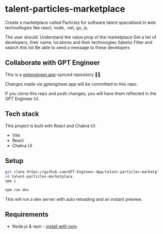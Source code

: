 # talent-particles-marketplace

Create a marketplace called Particles for software talent specialised in web technollogies like react, node, .net, go, js. 

The user should: 
Understand the value prop of the marketplace
Get a list of developers, their name, locations and their technoogies (labels)
Filter and search this list
Be able to send a message to these developers

## Collaborate with GPT Engineer

This is a [gptengineer.app](https://gptengineer.app)-synced repository 🌟🤖

Changes made via gptengineer.app will be committed to this repo.

If you clone this repo and push changes, you will have them reflected in the GPT Engineer UI.

## Tech stack

This project is built with React and Chakra UI.

- Vite
- React
- Chakra UI

## Setup

```sh
git clone https://github.com/GPT-Engineer-App/talent-particles-marketplace.git
cd talent-particles-marketplace
npm i
```

```sh
npm run dev
```

This will run a dev server with auto reloading and an instant preview.

## Requirements

- Node.js & npm - [install with nvm](https://github.com/nvm-sh/nvm#installing-and-updating)
